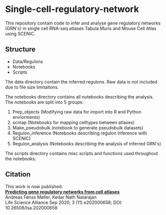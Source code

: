 # Single-cell-regulatory-network

This repository contain code to infer and analyse gene regulatory networks (GRN's) in single cell RNA-seq atlases Tabula Muris and Mouse Cell Atlas using SCENIC. 

## Structure
* Data/Regulons
* Notebooks
* Scripts

The data directory contain the inferred regulons. Raw data is not included due to file size limitaitons. 

The notebooks directory contains all notebooks describing the analysis.
The notebooks are split into 5 groups:
1. Prep_objects (Modifying raw data for import into R and Python enviorments)
2. scmap (Notebooks for mapping celltypes between atlases)
3. Make_pseudobulk (notebook to generate pseudobulk datasets)
4. Regulon_inference (Notebooks describing regulon inference with SCENIC)
5. Regulon_analysis (Notebooks describing the analysis of inferred GRN's)

The scripts directory contains misc scripts and functions used throughout the notebooks.

## Citation
This work is now published:\
[**Predicting gene regulatory networks from cell atlases**](https://www.life-science-alliance.org/content/3/11/e202000658)\
Andreas Fønss Møller, Kedar Nath Natarajan\
Life Science Alliance Sep 2020, 3 (11) e202000658; DOI: 10.26508/lsa.202000658

